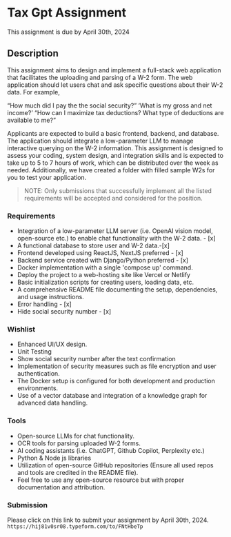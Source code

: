 # Tax Gpt Assignment

This assignment is due by April 30th, 2024

## Description

This assignment aims to design and implement a full-stack web application that facilitates the uploading and parsing of a W-2 form.
The web application should let users chat and ask specific questions about their W-2 data.
For example,

“How much did I pay the the social security?”
‘What is my gross and net income?’
“How can I maximize tax deductions? What type of deductions are available to me?”

Applicants are expected to build a basic frontend, backend, and database.
The application should integrate a low-parameter LLM to manage interactive querying on the W-2 information.
This assignment is designed to assess your coding, system design, and integration skills and is expected to take up to 5 to 7 hours of work,
which can be distributed over the week as needed.
Additionally, we have created a folder with filled sample W2s for you to test your application.

> NOTE: Only submissions that successfully implement all the listed requirements will be accepted and considered for the position.

### Requirements

- Integration of a low-parameter LLM server (i.e. OpenAI vision model, open-source etc.) to enable chat functionality with the W-2 data. - [x]
- A functional database to store user and W-2 data.-[x]
- Frontend developed using ReactJS, NextJS preferred - [x]
- Backend service created with Django/Python preferred - [x]
- Docker implementation with a single 'compose up' command.
- Deploy the project to a web-hosting site like Vercel or Netlify
- Basic initialization scripts for creating users, loading data, etc.
- A comprehensive README file documenting the setup, dependencies, and usage instructions.
- Error handling - [x]
- Hide social security number - [x]

### Wishlist

- Enhanced UI/UX design.
- Unit Testing
- Show social security number after the text confirmation
- Implementation of security measures such as file encryption and user authentication.
- The Docker setup is configured for both development and production environments.
- Use of a vector database and integration of a knowledge graph for advanced data handling.

### Tools

- Open-source LLMs for chat functionality.
- OCR tools for parsing uploaded W-2 forms.
- AI coding assistants (i.e. ChatGPT, Github Copilot, Perplexity etc.)
- Python & Node js libraries
- Utilization of open-source GitHub repositories (Ensure all used repos and tools are credited in the README file).
- Feel free to use any open-source resource but with proper documentation and attribution.

### Submission

Please click on this link to submit your assignment by April 30th, 2024.
`https://hij81v0sr08.typeform.com/to/FNtHbeTp`
